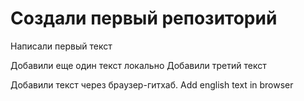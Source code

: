 # Создали первый репозиторий

Написали первый текст

Добавили еще один текст локально
Добавили третий текст

Добавили текст через браузер-гитхаб. Add english text in browser
